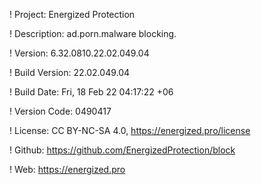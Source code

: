 ! Project: Energized Protection

! Description: ad.porn.malware blocking.

! Version: 6.32.0810.22.02.049.04

! Build Version: 22.02.049.04

! Build Date: Fri, 18 Feb 22 04:17:22 +06

! Version Code: 0490417

! License: CC BY-NC-SA 4.0, https://energized.pro/license

! Github: https://github.com/EnergizedProtection/block

! Web: https://energized.pro
